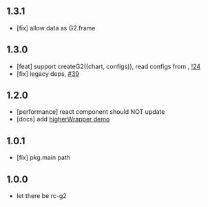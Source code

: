 ## 1.3.1

- [fix] allow data as G2.frame


## 1.3.0

- [feat] support createG2((chart, configs)), read configs from <Chart configs={configs}>, [!24](https://github.com/antvis/g2-react/pull/24)
- [fix] legacy deps, [#39](https://github.com/antvis/g2-react/issues/39)

## 1.2.0

- [performance] react component should NOT update
- [docs] add [higherWrapper demo](https://github.com/antvis/g2-react/blob/master/examples/higherWrapper.md)

## 1.0.1

- [fix] pkg.main path


## 1.0.0

- let there be rc-g2
